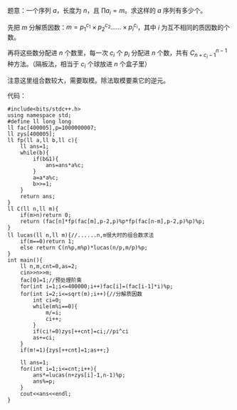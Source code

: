 题意：一个序列 $a$，长度为 $n$，且 $\prod a_i=m$。求这样的 $a$ 序列有多少个。

先把 $m$ 分解质因数：$m={p_1}^{c_1}\times {p_2}^{c_2} ...... \times {p_i}^{c_i}$，其中 $i$ 为互不相同的质因数的个数。

再将这些数分配进 $n$ 个数里，每一次 $c_i$ 个 $p_i$ 分配进 $n$ 个数，共有 $C_{n+c_i-1}^{n-1}$ 种方法。（隔板法，相当于 $c_i$ 个球放进 $n$ 个盒子里）

注意这里组合数较大，需要取模。除法取模要乘它的逆元。

代码：

```
#include<bits/stdc++.h>
using namespace std;
#define ll long long
ll fac[400005],p=1000000007;
ll zys[400005];
ll fp(ll a,ll b,ll c){
	ll ans=1;
	while(b){
		if(b&1){
			ans=ans*a%c;
		}
		a=a*a%c;
		b>>=1; 
	}
	return ans;
} 
ll C(ll n,ll m){
	if(m>n)return 0;
	return (fac[n]*fp(fac[m],p-2,p)%p*fp(fac[n-m],p-2,p)%p)%p;
}
ll lucas(ll n,ll m){//......n,m很大时的组合数求法
	if(m==0)return 1;
	else return C(n%p,m%p)*lucas(n/p,m/p)%p;
}
int main(){
	ll n,m,cnt=0,as=2;
	cin>>n>>m;
	fac[0]=1;//预处理阶乘
	for(int i=1;i<=400000;i++)fac[i]=(fac[i-1]*i)%p;
	for(int i=2;i<=sqrt(m);i++){//分解质因数
		int ci=0;
		while(m%i==0){
			m/=i;
			ci++;
		}
		if(ci!=0)zys[++cnt]=ci;//pi^ci
		as+=ci;
	}
	if(m!=1){zys[++cnt]=1;as++;}
    
	ll ans=1;
	for(int i=1;i<=cnt;i++){
		ans*=lucas(n+zys[i]-1,n-1)%p;
		ans%=p;
	}
	cout<<ans<<endl;
}
```

